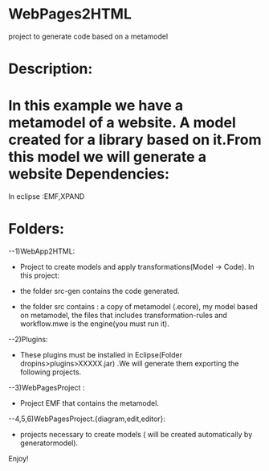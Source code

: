 WebPages2HTML
=============
project to  generate code based on a metamodel 




Description:
=============
In this example we have a metamodel of a website. A model created for a library based on it.From this model we will generate a website
Dependencies:
=============
In eclipse :EMF,XPAND

Folders: 
=============


  --1)WebApp2HTML:
  - Project to create models and apply transformations(Model -> Code). In this project: 
  - the folder src-gen contains the code generated. 

  - the folder src contains : a copy of metamodel (.ecore), my model based on metamodel, the files that includes                                        transformation-rules and workflow.mwe is the engine(you must run it).
    

--2)Plugins:
 - These plugins must be installed in Eclipse(Folder dropins>plugins>XXXXX.jar) .We will generate them exporting the
  following projects.

--3)WebPagesProject :
- Project EMF that contains the metamodel. 

--4,5,6)WebPagesProject.{diagram,edit,editor}: 
 - projects necessary to create models ( will be created automatically by
                                          generatormodel). 


Enjoy!
